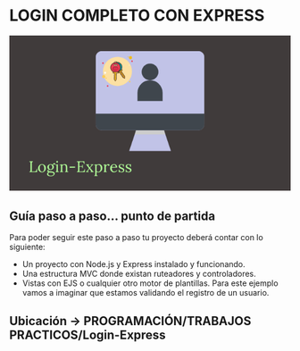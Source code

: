 # LOGIN COMPLETO CON EXPRESS

![portada](img/cover.png)

## Guía paso a paso... punto de partida

Para poder seguir este paso a paso tu proyecto deberá contar con lo siguiente:
- Un proyecto con Node.js y Express instalado y funcionando.
- Una estructura MVC donde existan ruteadores y controladores.
- Vistas con EJS o cualquier otro motor de plantillas.
Para este ejemplo vamos a imaginar que estamos validando el registro de un usuario.

## Ubicación -> PROGRAMACIÓN/TRABAJOS PRACTICOS/Login-Express